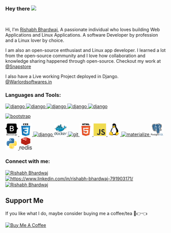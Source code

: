 ### Hey there <img src="https://media.giphy.com/media/hvRJCLFzcasrR4ia7z/giphy.gif" width="25px">


<br />

Hi, I'm [Rishabh Bhardwaj](https://rishabh3354.github.io/resume/), A passionate individual who loves building Web Applications and Linux Applications. A software Developer by profession and a Linux lover by choice.

I am also an open-source enthusiast and Linux app developer. I learned a lot from the open-source community and I love how collaboration and knowledge sharing happened through open-source. Checkout my work at [@Snapstore](https://snapcraft.io/search?q=rishabh3354)

I also have a Live working Project deployed in Django. [@Warlordsoftwares.in](https://warlordsoftwares.in)

<h3 align="left">Languages and Tools:</h3>

<p>
<a href="https://www.djangoproject.com/" target="_blank" rel="noreferrer"> <img src="https://img.icons8.com/python" alt="django" width="40" height="40"/> </a>
<a href="https://www.djangoproject.com/" target="_blank" rel="noreferrer"> <img src="https://img.icons8.com/python" alt="django" width="40" height="40"/> </a>
<a href="https://www.djangoproject.com/" target="_blank" rel="noreferrer"> <img src="https://img.icons8.com/python" alt="django" width="40" height="40"/> </a>
<a href="https://www.djangoproject.com/" target="_blank" rel="noreferrer"> <img src="https://img.icons8.com/python" alt="django" width="40" height="40"/> </a>
<a href="https://www.djangoproject.com/" target="_blank" rel="noreferrer"> <img src="https://img.icons8.com/python" alt="django" width="40" height="40"/> </a>
</p>



<p align="left"> <a href="https://getbootstrap.com" target="_blank" rel="noreferrer"> <img src="https://img.icons8.com/python
" alt="bootstrap" width="40" height="40"/> </a>

    
<p align="left"> <a href="https://getbootstrap.com" target="_blank" rel="noreferrer"> <img src="https://raw.githubusercontent.com/devicons/devicon/master/icons/bootstrap/bootstrap-plain-wordmark.svg" alt="bootstrap" width="40" height="40"/> </a>
    <a href="https://www.w3schools.com/css/" target="_blank" rel="noreferrer"> <img src="https://raw.githubusercontent.com/devicons/devicon/master/icons/css3/css3-original-wordmark.svg" alt="css3" width="40" height="40"/> </a>
    <a href="https://www.djangoproject.com/" target="_blank" rel="noreferrer"> <img src="https://cdn.worldvectorlogo.com/logos/django.svg" alt="django" width="40" height="40"/> </a>
    <a href="https://www.docker.com/" target="_blank" rel="noreferrer"> <img src="https://raw.githubusercontent.com/devicons/devicon/master/icons/docker/docker-original-wordmark.svg" alt="docker" width="40" height="40"/> </a>
    <a href="https://git-scm.com/" target="_blank" rel="noreferrer"> <img src="https://www.vectorlogo.zone/logos/git-scm/git-scm-icon.svg" alt="git" width="40" height="40"/> </a>
    <a href="https://www.w3.org/html/" target="_blank" rel="noreferrer"> <img src="https://raw.githubusercontent.com/devicons/devicon/master/icons/html5/html5-original-wordmark.svg" alt="html5" width="40" height="40"/> </a>
    <a href="https://developer.mozilla.org/en-US/docs/Web/JavaScript" target="_blank" rel="noreferrer"> <img src="https://raw.githubusercontent.com/devicons/devicon/master/icons/javascript/javascript-original.svg" alt="javascript" width="40" height="40"/> </a>
    <a href="https://www.linux.org/" target="_blank" rel="noreferrer"> <img src="https://raw.githubusercontent.com/devicons/devicon/master/icons/linux/linux-original.svg" alt="linux" width="40" height="40"/> </a>
    <a href="https://materializecss.com/" target="_blank" rel="noreferrer"> <img src="https://raw.githubusercontent.com/prplx/svg-logos/5585531d45d294869c4eaab4d7cf2e9c167710a9/svg/materialize.svg" alt="materialize" width="40" height="40"/> </a>
    <a href="https://www.postgresql.org" target="_blank" rel="noreferrer"> <img src="https://raw.githubusercontent.com/devicons/devicon/master/icons/postgresql/postgresql-original-wordmark.svg" alt="postgresql" width="40" height="40"/> </a>
    <a href="https://www.python.org" target="_blank" rel="noreferrer"> <img src="https://raw.githubusercontent.com/devicons/devicon/master/icons/python/python-original.svg" alt="python" width="40" height="40"/> </a>
    <a href="https://redis.io" target="_blank" rel="noreferrer"> <img src="https://raw.githubusercontent.com/devicons/devicon/master/icons/redis/redis-original-wordmark.svg" alt="redis" width="40" height="40"/> </a>


<h3 align="left">Connect with me:</h3>
<p align="left">
<a href="https://twitter.com/rishabh82935724" target="blank"><img align="center" src="https://raw.githubusercontent.com/rahuldkjain/github-profile-readme-generator/master/src/images/icons/Social/twitter.svg" alt="Rishabh Bhardwaj" height="30" width="40" /></a>
<a href="https://www.linkedin.com/in/rishabh-bhardwaj-791903171/" target="blank"><img align="center" src="https://raw.githubusercontent.com/rahuldkjain/github-profile-readme-generator/master/src/images/icons/Social/linked-in-alt.svg" alt="https://www.linkedin.com/in/rishabh-bhardwaj-791903171/" height="30" width="40" /></a>
<a href="https://www.facebook.com/profile.php?id=100010643858590" target="blank"><img align="center" src="https://raw.githubusercontent.com/rahuldkjain/github-profile-readme-generator/master/src/images/icons/Social/facebook.svg" alt="Rishabh Bhardwaj" height="30" width="40" /></a>
</p>


## Support Me
If you like what I do, maybe consider buying me a coffee/tea 🥺👉👈

<a href="https://www.buymeacoffee.com/rishabh33" target="_blank"><img src="https://cdn.buymeacoffee.com/buttons/v2/default-red.png" alt="Buy Me A Coffee" width="150" ></a>

